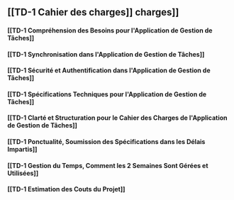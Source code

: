 ## [[TD-1 Cahier des charges]] charges]]
#### [[TD-1 Compréhension des Besoins pour l'Application de Gestion de Tâches]]

#### [[TD-1 Synchronisation dans l'Application de Gestion de Tâches]]
#### [[TD-1 Sécurité et Authentification dans l'Application de Gestion de Tâches]]
#### [[TD-1 Spécifications Techniques pour l'Application de Gestion de Tâches]]
#### [[TD-1 Clarté et Structuration pour le Cahier des Charges de l'Application de Gestion de Tâches]]
#### [[TD-1 Ponctualité, Soumission des Spécifications dans les Délais Impartis]]

#### [[TD-1 Gestion du Temps, Comment les 2 Semaines Sont Gérées et Utilisées]]
#### [[TD-1 Estimation des Couts du Projet]]
